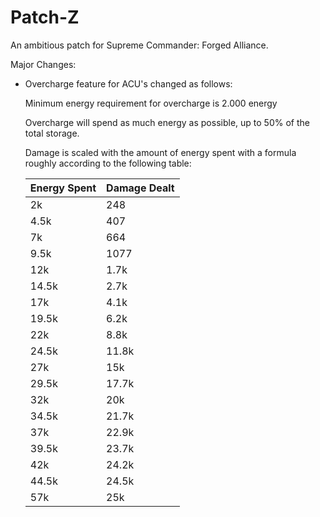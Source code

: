 Patch-Z
=======

An ambitious patch for Supreme Commander: Forged Alliance.



Major Changes:

 - Overcharge feature for ACU's changed as follows:

   Minimum energy requirement for overcharge is 2.000 energy

   Overcharge will spend as much energy as possible, up to 50% of the total storage.

   Damage is scaled with the amount of energy spent with a formula roughly
   according to the following table:
   
    Energy Spent | Damage Dealt
    -------------|-------------
    2k           | 248
    4.5k         | 407
    7k           | 664
    9.5k         | 1077
    12k          | 1.7k
    14.5k        | 2.7k
    17k          | 4.1k
    19.5k        | 6.2k
    22k          | 8.8k
    24.5k        | 11.8k
    27k          | 15k
    29.5k        | 17.7k
    32k          | 20k
    34.5k        | 21.7k
    37k          | 22.9k
    39.5k        | 23.7k
    42k          | 24.2k
    44.5k        | 24.5k
    57k          | 25k
